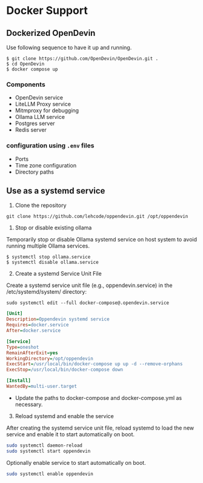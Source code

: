 # Docker Support

## Dockerized OpenDevin

Use following sequence to have it up and running.

```shell
$ git clone https://github.com/OpenDevin/OpenDevin.git .
$ cd OpenDevin
$ docker compose up
```

### Components

 - OpenDevin service
 - LiteLLM Proxy service
 - Mitmproxy for debugging
 - Ollama LLM service
 - Postgres server
 - Redis server

### configuration using `.env` files
- Ports 
- Time zone configuration
- Directory paths

## Use as a systemd service

1. Clone the repository

`git clone https://github.com/lehcode/oppendevin.git /opt/oppendevin`

1. Stop or disable existing ollama

Temporarily stop or disable Ollama systemd service on host system to avoid running multiple Ollama services.

```shell
$ systemctl stop ollama.service
$ systemctl disable ollama.service
```

2. Create a systemd Service Unit File

Create a systemd service unit file (e.g., oppendevin.service) in the /etc/systemd/system/ directory:

```shell
sudo systemctl edit --full docker-compose@.opendevin.service
```

```ini
[Unit]
Description=Oppendevin systemd service
Requires=docker.service
After=docker.service

[Service]
Type=oneshot
RemainAfterExit=yes
WorkingDirectory=/opt/oppendevin
ExecStart=/usr/local/bin/docker-compose up up -d --remove-orphans
ExecStop=/usr/local/bin/docker-compose down

[Install]
WantedBy=multi-user.target
```

- Update the paths to docker-compose and docker-compose.yml as necessary.

3. Reload systemd and enable the service

After creating the systemd service unit file, reload systemd to load the new service and enable it to start automatically on boot.

```bash
sudo systemctl daemon-reload
sudo systemctl start oppendevin
```

Optionally enable service to start automatically on boot.

```bash
sudo systemctl enable oppendevin
```
